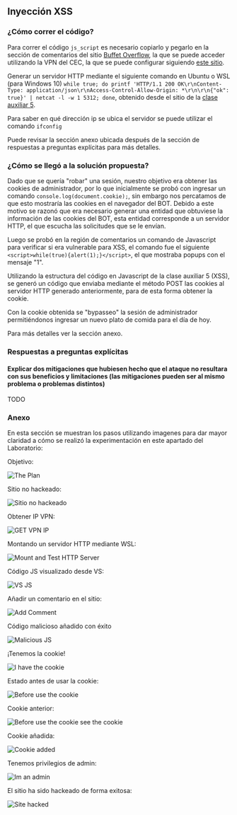## Inyección XSS

### ¿Cómo correr el código?

Para correr el código `js_script` es necesario copiarlo y pegarlo en la sección de comentarios del sitio [Buffet Overflow](https://lsrw3krbznioprtvgdg8rx4s.lab3.cc5312.xor.cl/), la que se puede acceder utilizando la VPN del CEC, la que se puede configurar siguiendo [este sitio](https://www.cec.uchile.cl/vpn/).

Generar un servidor HTTP mediante el siguiente comando en Ubuntu o WSL (para Windows 10) `while true; do
    printf 'HTTP/1.1 200 OK\r\nContent-Type: application/json\r\nAccess-Control-Allow-Origin: *\r\n\r\n{"ok": true}' | netcat -l -w 1 5312;
done`, obtenido desde el sitio de la [clase auxiliar 5](https://users.dcc.uchile.cl/~eriveros/cc5312/auxiliares/auxiliar-5/).

Para saber en qué dirección ip se ubica el servidor se puede utilizar el comando `ifconfig`

Puede revisar la sección anexo ubicada después de la sección de respuestas a preguntas explícitas para más detalles.

### ¿Cómo se llegó a la solución propuesta?

Dado que se quería "robar" una sesión, nuestro objetivo era obtener las cookies de administrador, por lo que inicialmente se probó con ingresar un comando `console.log(document.cookie);`, sin embargo nos percatamos de que esto mostraría las cookies en el navegador del BOT. Debido a este motivo se razonó que era necesario generar una entidad que obtuviese la información de las cookies del BOT, esta entidad corresponde a un servidor HTTP, el que escucha las solicitudes que se le envían.

Luego se probó en la región de comentarios un comando de Javascript para verificar si era vulnerable para XSS, el comando fue el siguiente `<script>while(true){alert(1);}</script>`, el que mostraba popups con el mensaje "1".

Utilizando la estructura del código en Javascript de la clase auxiliar 5 (XSS), se generó un código que enviaba mediante el método POST las cookies al servidor HTTP generado anteriormente, para de esta forma obtener la cookie.

Con la cookie obtenida se "bypasseo" la sesión de administrador permitiéndonos ingresar un nuevo plato de comida para el día de hoy.

Para más detalles ver la sección anexo.

### Respuestas a preguntas explícitas

#### Explicar dos mitigaciones que hubiesen hecho que el ataque no resultara con sus beneficios y limitaciones (las mitigaciones pueden ser al mismo problema o problemas distintos)

TODO

### Anexo

En esta sección se muestran los pasos utilizando imagenes para dar mayor claridad a cómo se realizó la experimentación en este apartado del Laboratorio:

Objetivo:

![The Plan](http://anakena.dcc.uchile.cl/~patorres/Laboratorio3Seguridad/P1/0%20How%20to%20hack%20it.png)

Sitio no hackeado:

![Sitio no hackeado](http://anakena.dcc.uchile.cl/~patorres/Laboratorio3Seguridad/P1/1%20Site%20not%20yet%20Hacked.png)

Obtener IP VPN:

![GET VPN IP](http://anakena.dcc.uchile.cl/~patorres/Laboratorio3Seguridad/P1/2%20VPN%20IP.png)

Montando un servidor HTTP mediante WSL:

![Mount and Test HTTP Server](http://anakena.dcc.uchile.cl/~patorres/Laboratorio3Seguridad/P1/3%20Mount%20and%20Test%20HTTP%20Server.png)

Código JS visualizado desde VS:

![VS JS](http://anakena.dcc.uchile.cl/~patorres/Laboratorio3Seguridad/P1/4%20Code%20in%20VS.png)

Añadir un comentario en el sitio:

![Add Comment](http://anakena.dcc.uchile.cl/~patorres/Laboratorio3Seguridad/P1/5%20AddComment.png)

Código malicioso añadido con éxito

![Malicious JS](http://anakena.dcc.uchile.cl/~patorres/Laboratorio3Seguridad/P1/6%20MaliciousJSCode.png)

¡Tenemos la cookie!

![I have the cookie](http://anakena.dcc.uchile.cl/~patorres/Laboratorio3Seguridad/P1/7%20Mounted%20Server%20and%20Cookie.png)

Estado antes de usar la cookie:

![Before use the cookie](http://anakena.dcc.uchile.cl/~patorres/Laboratorio3Seguridad/P1/8%20Before%20Inject%20Cookie.png)

Cookie anterior:

![Before use the cookie see the cookie](http://anakena.dcc.uchile.cl/~patorres/Laboratorio3Seguridad/P1/9%20Before%20Inject%20Cookie.png)

Cookie añadida:

![Cookie added](http://anakena.dcc.uchile.cl/~patorres/Laboratorio3Seguridad/P1/10%20Cookie%20Injected.png)

Tenemos privilegios de admin:

![Im an admin](http://anakena.dcc.uchile.cl/~patorres/Laboratorio3Seguridad/P1/11%20Configure%20Hacked.png)

El sitio ha sido hackeado de forma exitosa:

![Site hacked](http://anakena.dcc.uchile.cl/~patorres/Laboratorio3Seguridad/P1/12%20Site%20Has%20Been%20Hacked.png)
